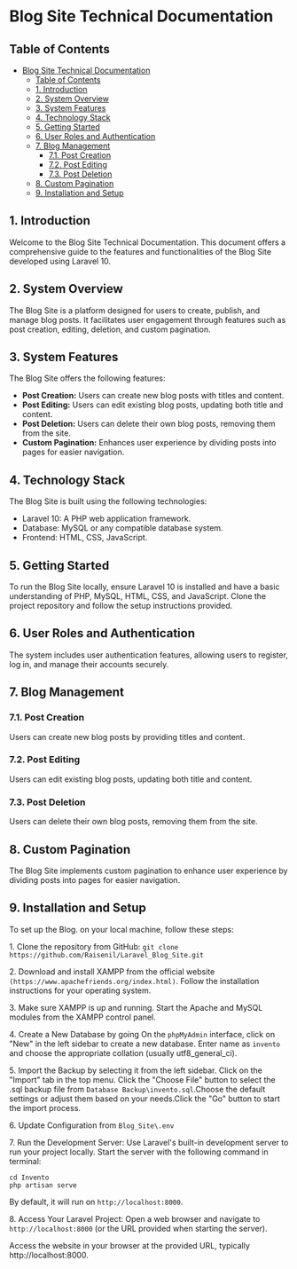 # Blog Site Technical Documentation

## Table of Contents

- [Blog Site Technical Documentation](#blog-site-technical-documentation)
  - [Table of Contents](#table-of-contents)
  - [1. Introduction](#1-introduction)
  - [2. System Overview](#2-system-overview)
  - [3. System Features](#3-system-features)
  - [4. Technology Stack](#4-technology-stack)
  - [5. Getting Started](#5-getting-started)
  - [6. User Roles and Authentication](#6-user-roles-and-authentication)
  - [7. Blog Management](#7-blog-management)
    - [7.1. Post Creation](#71-post-creation)
    - [7.2. Post Editing](#72-post-editing)
    - [7.3. Post Deletion](#73-post-deletion)
  - [8. Custom Pagination](#8-custom-pagination)
  - [9. Installation and Setup](#9-installation-and-setup)

## 1. Introduction

Welcome to the Blog Site Technical Documentation. This document offers a comprehensive guide to the features and functionalities of the Blog Site developed using Laravel 10.

## 2. System Overview

The Blog Site is a platform designed for users to create, publish, and manage blog posts. It facilitates user engagement through features such as post creation, editing, deletion, and custom pagination.

## 3. System Features

The Blog Site offers the following features:

- **Post Creation:** Users can create new blog posts with titles and content.
- **Post Editing:** Users can edit existing blog posts, updating both title and content.
- **Post Deletion:** Users can delete their own blog posts, removing them from the site.
- **Custom Pagination:** Enhances user experience by dividing posts into pages for easier navigation.

## 4. Technology Stack

The Blog Site is built using the following technologies:

- Laravel 10: A PHP web application framework.
- Database: MySQL or any compatible database system.
- Frontend: HTML, CSS, JavaScript.

## 5. Getting Started

To run the Blog Site locally, ensure Laravel 10 is installed and have a basic understanding of PHP, MySQL, HTML, CSS, and JavaScript. Clone the project repository and follow the setup instructions provided.

## 6. User Roles and Authentication

The system includes user authentication features, allowing users to register, log in, and manage their accounts securely.

## 7. Blog Management

### 7.1. Post Creation

Users can create new blog posts by providing titles and content.

### 7.2. Post Editing

Users can edit existing blog posts, updating both title and content.

### 7.3. Post Deletion

Users can delete their own blog posts, removing them from the site.

## 8. Custom Pagination

The Blog Site implements custom pagination to enhance user experience by dividing posts into pages for easier navigation.

## 9. Installation and Setup

To set up the Blog. on your local machine, follow these steps:

1\. Clone the repository from GitHub: `git clone https://github.com/Raisenil/Laravel_Blog_Site.git`

2\. Download and install XAMPP from the official website `(https://www.apachefriends.org/index.html)`. Follow the installation instructions for your operating system.

3\. Make sure XAMPP is up and running. Start the Apache and MySQL modules from the XAMPP control panel.

4\. Create a New Database by going On the `phpMyAdmin` interface, click on "New" in the left sidebar to create a new database.
Enter name as `invento` and choose the appropriate collation (usually utf8_general_ci).

5\. Import the Backup by selecting it from the left sidebar. Click on the "Import" tab in the top menu. Click the "Choose File" button to select the .sql backup file from `Database Backup\invento.sql`.Choose the default settings or adjust them based on your needs.Click the "Go" button to start the import process.

6\. Update Configuration from `Blog_Site\.env`

7\. Run the Development Server:
Use Laravel's built-in development server to run your project locally. Start the server with the following command in terminal:

    cd Invento
    php artisan serve

By default, it will run on `http://localhost:8000`.

8\. Access Your Laravel Project:
Open a web browser and navigate to `http://localhost:8000` (or the URL provided when starting the server).

Access the website in your browser at the provided URL, typically http://localhost:8000.
